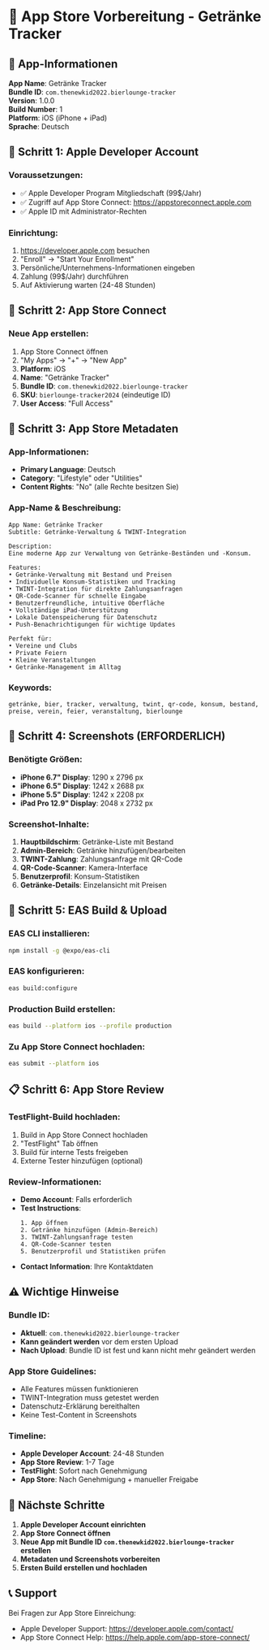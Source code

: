 # 🏪 App Store Vorbereitung - Getränke Tracker

## 📱 App-Informationen

**App Name**: Getränke Tracker  
**Bundle ID**: `com.thenewkid2022.bierlounge-tracker`  
**Version**: 1.0.0  
**Build Number**: 1  
**Platform**: iOS (iPhone + iPad)  
**Sprache**: Deutsch  

## 🚀 Schritt 1: Apple Developer Account

### Voraussetzungen:
- ✅ Apple Developer Program Mitgliedschaft (99$/Jahr)
- ✅ Zugriff auf App Store Connect: https://appstoreconnect.apple.com
- ✅ Apple ID mit Administrator-Rechten

### Einrichtung:
1. https://developer.apple.com besuchen
2. "Enroll" → "Start Your Enrollment"
3. Persönliche/Unternehmens-Informationen eingeben
4. Zahlung (99$/Jahr) durchführen
5. Auf Aktivierung warten (24-48 Stunden)

## 🏪 Schritt 2: App Store Connect

### Neue App erstellen:
1. App Store Connect öffnen
2. "My Apps" → "+" → "New App"
3. **Platform**: iOS
4. **Name**: "Getränke Tracker"
5. **Bundle ID**: `com.thenewkid2022.bierlounge-tracker`
6. **SKU**: `bierlounge-tracker2024` (eindeutige ID)
7. **User Access**: "Full Access"

## 📝 Schritt 3: App Store Metadaten

### App-Informationen:
- **Primary Language**: Deutsch
- **Category**: "Lifestyle" oder "Utilities"
- **Content Rights**: "No" (alle Rechte besitzen Sie)

### App-Name & Beschreibung:
```
App Name: Getränke Tracker
Subtitle: Getränke-Verwaltung & TWINT-Integration

Description:
Eine moderne App zur Verwaltung von Getränke-Beständen und -Konsum.

Features:
• Getränke-Verwaltung mit Bestand und Preisen
• Individuelle Konsum-Statistiken und Tracking
• TWINT-Integration für direkte Zahlungsanfragen
• QR-Code-Scanner für schnelle Eingabe
• Benutzerfreundliche, intuitive Oberfläche
• Vollständige iPad-Unterstützung
• Lokale Datenspeicherung für Datenschutz
• Push-Benachrichtigungen für wichtige Updates

Perfekt für:
• Vereine und Clubs
• Private Feiern
• Kleine Veranstaltungen
• Getränke-Management im Alltag
```

### Keywords:
```
getränke, bier, tracker, verwaltung, twint, qr-code, konsum, bestand, preise, verein, feier, veranstaltung, bierlounge
```

## 📸 Schritt 4: Screenshots (ERFORDERLICH)

### Benötigte Größen:
- **iPhone 6.7" Display**: 1290 x 2796 px
- **iPhone 6.5" Display**: 1242 x 2688 px  
- **iPhone 5.5" Display**: 1242 x 2208 px
- **iPad Pro 12.9" Display**: 2048 x 2732 px

### Screenshot-Inhalte:
1. **Hauptbildschirm**: Getränke-Liste mit Bestand
2. **Admin-Bereich**: Getränke hinzufügen/bearbeiten
3. **TWINT-Zahlung**: Zahlungsanfrage mit QR-Code
4. **QR-Code-Scanner**: Kamera-Interface
5. **Benutzerprofil**: Konsum-Statistiken
6. **Getränke-Details**: Einzelansicht mit Preisen

## 🔧 Schritt 5: EAS Build & Upload

### EAS CLI installieren:
```bash
npm install -g @expo/eas-cli
```

### EAS konfigurieren:
```bash
eas build:configure
```

### Production Build erstellen:
```bash
eas build --platform ios --profile production
```

### Zu App Store Connect hochladen:
```bash
eas submit --platform ios
```

## 📋 Schritt 6: App Store Review

### TestFlight-Build hochladen:
1. Build in App Store Connect hochladen
2. "TestFlight" Tab öffnen
3. Build für interne Tests freigeben
4. Externe Tester hinzufügen (optional)

### Review-Informationen:
- **Demo Account**: Falls erforderlich
- **Test Instructions**: 
  ```
  1. App öffnen
  2. Getränke hinzufügen (Admin-Bereich)
  3. TWINT-Zahlungsanfrage testen
  4. QR-Code-Scanner testen
  5. Benutzerprofil und Statistiken prüfen
  ```
- **Contact Information**: Ihre Kontaktdaten

## ⚠️ Wichtige Hinweise

### Bundle ID:
- **Aktuell**: `com.thenewkid2022.bierlounge-tracker`
- **Kann geändert werden** vor dem ersten Upload
- **Nach Upload**: Bundle ID ist fest und kann nicht mehr geändert werden

### App Store Guidelines:
- Alle Features müssen funktionieren
- TWINT-Integration muss getestet werden
- Datenschutz-Erklärung bereithalten
- Keine Test-Content in Screenshots

### Timeline:
- **Apple Developer Account**: 24-48 Stunden
- **App Store Review**: 1-7 Tage
- **TestFlight**: Sofort nach Genehmigung
- **App Store**: Nach Genehmigung + manueller Freigabe

## 🎯 Nächste Schritte

1. **Apple Developer Account einrichten**
2. **App Store Connect öffnen**
3. **Neue App mit Bundle ID `com.thenewkid2022.bierlounge-tracker` erstellen**
4. **Metadaten und Screenshots vorbereiten**
5. **Ersten Build erstellen und hochladen**

## 📞 Support

Bei Fragen zur App Store Einreichung:
- Apple Developer Support: https://developer.apple.com/contact/
- App Store Connect Help: https://help.apple.com/app-store-connect/
